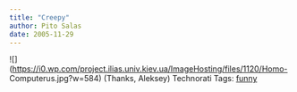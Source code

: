 ```yaml
---
title: "Creepy"
author: Pito Salas
date: 2005-11-29
---
```




![](https://i0.wp.com/project.ilias.univ.kiev.ua/ImageHosting/files/1120/Homo-
Computerus.jpg?w=584) (Thanks, Aleksey) Technorati Tags:
[funny](<http://www.technorati.com/tag/funny>)


